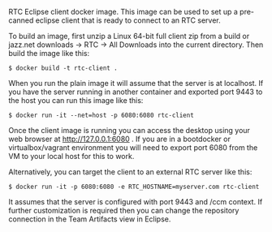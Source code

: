 RTC Eclipse client docker image. This image can be used to
set up a pre-canned eclipse client that is ready to connect
to an RTC server.

To build an image, first unzip a Linux 64-bit full client zip
from a build or jazz.net downloads -> RTC -> All Downloads into
the current directory. Then build the image like this:

	$ docker build -t rtc-client .

When you run the plain image it will assume that the server is at
localhost. If you have the server running in another container and
exported port 9443 to the host you can run this image like this:

	$ docker run -it --net=host -p 6080:6080 rtc-client

Once the client image is running you can access the desktop using
your web browser at http://127.0.0.1:6080 . If you are in a bootdocker
or virtualbox/vagrant environment you will need to export port 6080
from the VM to your local host for this to work.

Alternatively, you can target the client to an external RTC server
like this:

	$ docker run -it -p 6080:6080 -e RTC_HOSTNAME=myserver.com rtc-client

It assumes that the server is configured with port 9443 and /ccm context.
If further customization is required then you can change the repository connection
in the Team Artifacts view in Eclipse.

